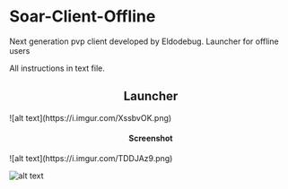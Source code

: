 # Soar-Client-Offline
Next generation pvp client developed by Eldodebug. Launcher for offline users 

All instructions in text file.

<h2 align="center">Launcher</h2>
![alt text](https://i.imgur.com/XssbvOK.png)

<h4 align="center">Screenshot</h4>
![alt text](https://i.imgur.com/TDDJAz9.png)

![alt text](https://i.imgur.com/HwPrrOV.png)
